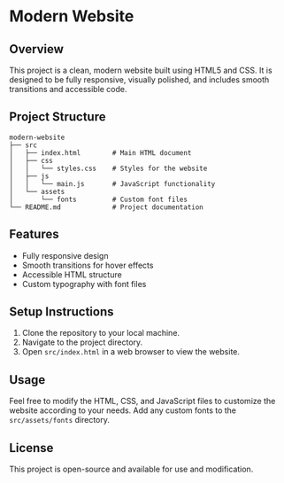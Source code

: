 # Modern Website

## Overview
This project is a clean, modern website built using HTML5 and CSS. It is designed to be fully responsive, visually polished, and includes smooth transitions and accessible code.

## Project Structure
```
modern-website
├── src
│   ├── index.html        # Main HTML document
│   ├── css
│   │   └── styles.css    # Styles for the website
│   ├── js
│   │   └── main.js       # JavaScript functionality
│   └── assets
│       └── fonts         # Custom font files
└── README.md             # Project documentation
```

## Features
- Fully responsive design
- Smooth transitions for hover effects
- Accessible HTML structure
- Custom typography with font files

## Setup Instructions
1. Clone the repository to your local machine.
2. Navigate to the project directory.
3. Open `src/index.html` in a web browser to view the website.

## Usage
Feel free to modify the HTML, CSS, and JavaScript files to customize the website according to your needs. Add any custom fonts to the `src/assets/fonts` directory.

## License
This project is open-source and available for use and modification.